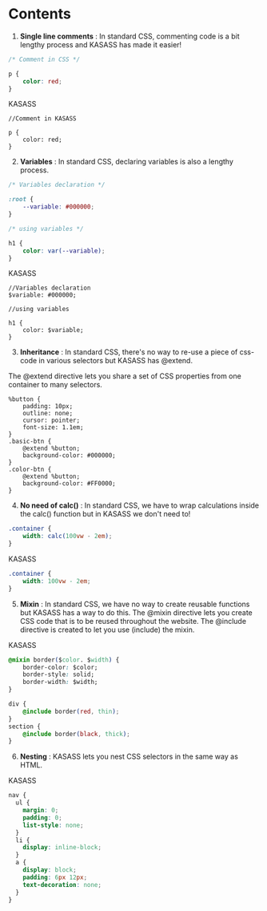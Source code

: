 # Contents

1. **Single line comments** :
In standard CSS, commenting code is a bit lengthy process and KASASS has made it easier!

```CSS
/* Comment in CSS */

p {
    color: red;
}
```             

KASASS

```JS
//Comment in KASASS

p {
    color: red;
}
```

2. **Variables** :
In standard CSS, declaring variables is also a lengthy process.

```CSS
/* Variables declaration */

:root {
    --variable: #000000;
}

/* using variables */

h1 {
    color: var(--variable);
}
```          

KASASS

```JS
//Variables declaration
$variable: #000000;

//using variables

h1 {
    color: $variable;
}
```           


3. **Inheritance** :
In standard CSS, there's no way to re-use a piece of css-code in various selectors but KASASS has @extend.

The @extend directive lets you share a set of CSS properties from one container to many selectors.

```JS
%button {
    padding: 10px;
    outline: none;
    cursor: pointer;
    font-size: 1.1em;
}
.basic-btn {
    @extend %button;
    background-color: #000000;
}
.color-btn {
    @extend %button;
    background-color: #FF0000;
}
```          


4. **No need of calc()** :
In standard CSS, we have to wrap calculations inside the calc() function but in KASASS we don't need to!

```CSS
.container {
    width: calc(100vw - 2em);
}
```             

KASASS

```CSS
.container {
    width: 100vw - 2em;
}            
```

5. **Mixin** :
In standard CSS, we have no way to create reusable functions but KASASS has a way to do this.
The @mixin directive lets you create CSS code that is to be reused throughout the website. The @include directive is created to let you use (include) the mixin.

KASASS
```CSS
@mixin border($color. $width) {
    border-color: $color;
    border-style: solid;
    border-width: $width;
}

div {
    @include border(red, thin);
}
section {
    @include border(black, thick);
}
```

6. **Nesting** :
KASASS lets you nest CSS selectors in the same way as HTML.

KASASS

```CSS
nav {
  ul {
    margin: 0;
    padding: 0;
    list-style: none;
  }
  li {
    display: inline-block;
  }
  a {
    display: block;
    padding: 6px 12px;
    text-decoration: none;
  }
}
```
